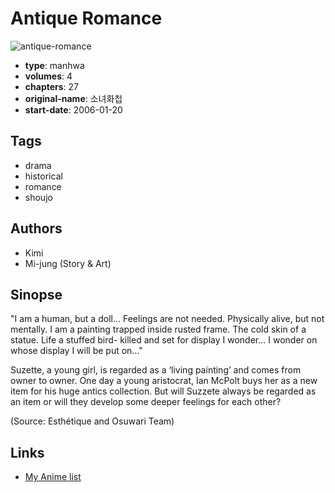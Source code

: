 # Antique Romance

![antique-romance](https://cdn.myanimelist.net/images/manga/5/30177.jpg)

-   **type**: manhwa
-   **volumes**: 4
-   **chapters**: 27
-   **original-name**: 소녀화첩
-   **start-date**: 2006-01-20

## Tags

-   drama
-   historical
-   romance
-   shoujo

## Authors

-   Kimi
-   Mi-jung (Story & Art)

## Sinopse

"I am a human, but a doll...
Feelings are not needed. Physically alive, but not mentally.
I am a painting trapped inside rusted frame.
The cold skin of a statue.
Life a stuffed bird-
killed and set for display
I wonder...
I wonder on whose display I will be put on..."

Suzette, a young girl, is regarded as a ‘living painting’ and comes from owner to owner. One day a young aristocrat, Ian McPolt buys her as a new item for his huge antics collection. But will Suzzete always be regarded as an item or will they develop some deeper feelings for each other?

(Source: Esthétique and Osuwari Team)

## Links

-   [My Anime list](https://myanimelist.net/manga/7029/Antique_Romance)

